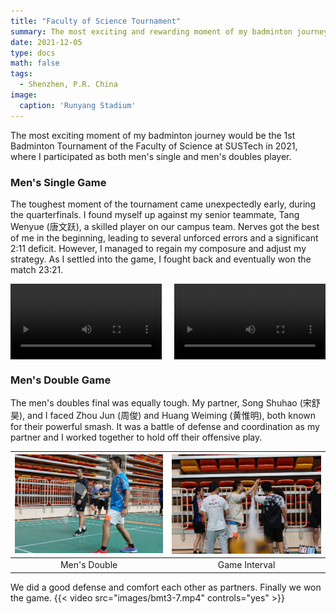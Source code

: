 ```yaml
---
title: "Faculty of Science Tournament"
summary: The most exciting and rewarding moment of my badminton journey.
date: 2021-12-05
type: docs
math: false
tags:
  - Shenzhen, P.R. China
image:
  caption: 'Runyang Stadium'
---
```


The most exciting moment of my badminton journey would be the 1st Badminton Tournament of the Faculty of Science at SUSTech in 2021, where I participated as both men's single and men's doubles player.

### Men's Single Game
The toughest moment of the tournament came unexpectedly early, during the quarterfinals. I found myself up against my senior teammate, Tang Wenyue (唐文跃), a skilled player on our campus team. Nerves got the best of me in the beginning, leading to several unforced errors and a significant 2:11 deficit. However, I managed to regain my composure and adjust my strategy. As I settled into the game, I fought back and eventually won the match 23:21.

<div style="display: flex; justify-content: space-between; margin-bottom: 20px;">
  <video controls style="width: 48%;">
    <source src="images/bmt3-v5.mp4" type="video/mp4">
    Your browser does not support the video tag.
  </video>
  <video controls style="width: 48%;">
    <source src="images/bmt3-v6.mp4" type="video/mp4">
    Your browser does not support the video tag.
  </video>
</div>

### Men's Double Game
The men's doubles final was equally tough. My partner, Song Shuhao (宋舒昊), and I faced Zhou Jun (周俊) and Huang Weiming (黄惟明), both known for their powerful smash. It was a battle of defense and coordination as my partner and I worked together to hold off their offensive play.

| ![Friend1](images/bmt3-1.jpg) | ![Friend2](images/bmt3-3.jpg) |
|:-----------------------------:|:----------------------------:|
| Men's Double           | Game Interval        |

We did a good defense and comfort each other as partners. Finally we won the game.
{{< video src="images/bmt3-7.mp4" controls="yes" >}}


